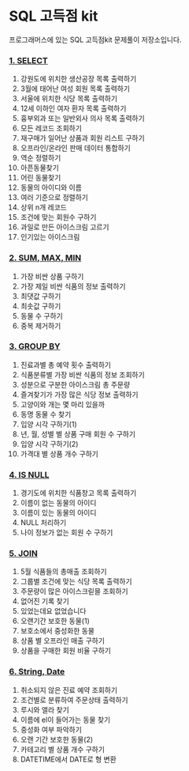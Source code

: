 # SQL 고득점 kit

프로그래머스에 있는 SQL 고득점kit 문제풀이 저장소입니다.

### [1. SELECT](https://github.com/starryboram/Algorithm/tree/main/Programmers_SQL/01.SELECT)
1. 강원도에 위치한 생산공장 목록 출력하기
2. 3월에 태어난 여성 회원 목록 출력하기
3. 서울에 위치한 식당 목록 출력하기
4. 12세 이하인 여자 환자 목록 출력하기
5. 흉부외과 또는 일반외사 의사 목록 출력하기
6. 모든 레코드 조회하기
7. 재구매가 일어난 상품과 회원 리스트 구하기
8. 오프라인/온라인 판매 데이터 통합하기
9. 역순 정렬하기
10. 아픈동물찾기
11. 어린 동물찾기
12. 동물의 아이디와 이름
13. 여러 기준으로 정렬하기
14. 상위 n개 레코드
15. 조건에 맞는 회원수 구하기
16. 과일로 만든 아이스크림 고르기
17. 인기있는 아이스크림

### [2. SUM, MAX, MIN](https://github.com/starryboram/Algorithm/tree/main/Programmers_SQL/02.%20SUM%2C%20MAX%2C%20MIN)
1. 가장 비싼 상품 구하기
2. 가장 제일 비싼 식품의 정보 출력하기
3. 최댓값 구하기
4. 최솟값 구하기
5. 동물 수 구하기
6. 중복 제거하기

### [3. GROUP BY](https://github.com/starryboram/Algorithm/tree/main/Programmers_SQL/03.%20GROUP%20BY)
1. 진료과별 총 예약 횟수 출력하기
2. 식품분류별 가장 비싼 식품의 정보 조회하기
3. 성분으로 구분한 아이스크림 총 주문량
4. 즐겨찾기가 가장 많은 식당 정보 출력하기
5. 고양이와 개는 몇 마리 있을까
6. 동명 동물 수 찾기
7. 입양 시각 구하기(1)
8. 년, 월, 성별 별 상품 구매 회원 수 구하기
9. 입양 시각 구하기(2)
10. 가격대 별 상품 개수 구하기

### [4. IS NULL](https://github.com/starryboram/Algorithm/tree/main/Programmers_SQL/04.%20IS%20NULL)
1. 경기도에 위치한 식품창고 목록 출력하기
2. 이름이 없는 동물의 아이디
3. 이름이 있는 동물의 아이디
4. NULL 처리하기
5. 나이 정보가 없는 회원 수 구하기

### [5. JOIN](https://github.com/starryboram/Algorithm/tree/main/Programmers_SQL/05.%20JOIN)
1. 5월 식품들의 총매출 조회하기
2. 그룹별 조건에 맞는 식당 목록 출력하기
3. 주문량이 많은 아이스크릳믈 조회하기
4. 없어진 기록 찾기
5. 있었는데요 없었습니다
6. 오랜기간 보호한 동물(1)
7. 보호소에서 중성화한 동물
8. 상품 별 오프라인 매출 구하기
9. 상품을 구매한 회원 비율 구하기

### [6. String, Date](https://github.com/starryboram/Algorithm/tree/main/Programmers_SQL/06.%20String%2C%20Date)
1. 취소되지 않은 진료 예약 조회하기
2. 조건별로 분류하여 주문상태 출력하기
3. 루시와 엘라 찾기
4. 이름에 el이 들어가는 동물 찾기
5. 중성화 여부 파악하기
6. 오랜 기간 보호한 동물(2)
7. 카테고리 별 상품 개수 구하기
8. DATETIME에서 DATE로 형 변환
